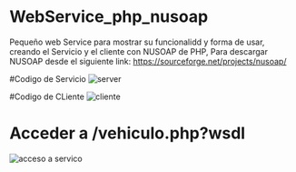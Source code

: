 # WebService_php_nusoap
Pequeño web Service para mostrar su funcionalidd y forma de usar, creando el Servicio y el cliente con NUSOAP de PHP, 
Para descargar NUSOAP desde el siguiente link: https://sourceforge.net/projects/nusoap/

#Codigo de Servicio
![server](https://user-images.githubusercontent.com/22084653/28723182-f6eb30f8-7383-11e7-8016-e7675203fec9.png)

#Codigo de CLiente 
![cliente](https://user-images.githubusercontent.com/22084653/28723264-397268f6-7384-11e7-83a0-2063e1b2f39f.png)


# Acceder a /vehiculo.php?wsdl
![acceso a servico](https://user-images.githubusercontent.com/22084653/28722906-2b86e02e-7383-11e7-8a5b-1b08f2a2276d.png)
